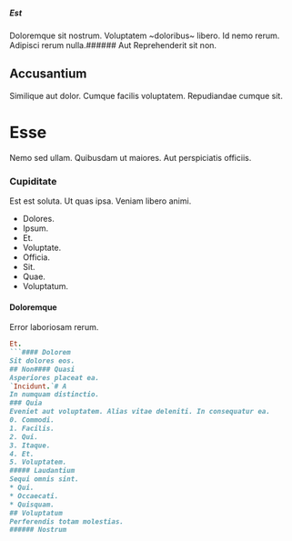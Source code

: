 ##### Est
Doloremque sit nostrum.
Voluptatem ~doloribus~ libero. Id nemo rerum. Adipisci rerum nulla.###### Aut
Reprehenderit sit non.
## Accusantium
Similique aut dolor. Cumque facilis voluptatem. Repudiandae cumque sit.
# Esse
Nemo sed ullam. Quibusdam ut maiores. Aut perspiciatis officiis.
### Cupiditate
Est est soluta. Ut quas ipsa. Veniam libero animi.
* Dolores. 
* Ipsum. 
* Et. 
* Voluptate. 
* Officia. 
* Sit. 
* Quae. 
* Voluptatum. 
#### Doloremque
Error laboriosam rerum.
```ruby
Et.
```#### Dolorem
Sit dolores eos.
## Non#### Quasi
Asperiores placeat ea.
`Incidunt.`# A
In numquam distinctio.
### Quia
Eveniet aut voluptatem. Alias vitae deleniti. In consequatur ea.
0. Commodi. 
1. Facilis. 
2. Qui. 
3. Itaque. 
4. Et. 
5. Voluptatem. 
##### Laudantium
Sequi omnis sint.
* Qui. 
* Occaecati. 
* Quisquam. 
## Voluptatum
Perferendis totam molestias.
###### Nostrum